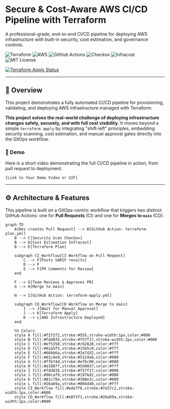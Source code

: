 # Secure & Cost-Aware AWS CI/CD Pipeline with Terraform

A professional-grade, end-to-end CI/CD pipeline for deploying AWS infrastructure with built-in security, cost estimation, and governance controls.

![Terraform](https://img.shields.io/badge/Terraform-%237B42BC.svg?style=for-the-badge&logo=terraform&logoColor=white)
![AWS](https://img.shields.io/badge/AWS-%23232F3E.svg?style=for-the-badge&logo=amazon-aws&logoColor=white)
![GitHub Actions](https://img.shields.io/badge/GitHub%20Actions-%232088FF.svg?style=for-the-badge&logo=github-actions&logoColor=white)
![Checkov](https://img.shields.io/badge/Checkov-%2325A0F0.svg?style=for-the-badge&logo=checkov&logoColor=white)
![Infracost](https://img.shields.io/badge/Infracost-%23E11484.svg?style=for-the-badge&logo=infracost&logoColor=white)
![MIT License](https://img.shields.io/badge/License-MIT-blue.svg?style=for-the-badge)

[![Terraform Apply Status](https://github.com/githubabhay2003/terraform-aws-cicd/actions/workflows/terraform-apply.yml/badge.svg)](https://github.com/githubabhay2003/terraform-aws-cicd/actions/workflows/terraform-apply.yml)

---

## 🚀 Overview

This project demonstrates a fully automated CI/CD pipeline for provisioning, validating, and deploying AWS infrastructure managed with Terraform.

**This project solves the real-world challenge of deploying infrastructure changes safely, securely, and with full cost visibility.** It moves beyond a simple `terraform apply` by integrating "shift-left" principles, embedding security scanning, cost estimation, and manual approval gates directly into the GitOps workflow.

### 🎥 Demo

Here is a short video demonstrating the full CI/CD pipeline in action, from pull request to deployment.

`[Link to Your Demo Video or GIF]`

---

## ⚙️ Architecture & Features

This pipeline is built on a GitOps-centric workflow that triggers two distinct GitHub Actions: one for **Pull Requests** (CI) and one for **Merges to `main`** (CD).

```mermaid
graph TD
    A[Dev creates Pull Request] --> B[GitHub Action: terraform-plan.yml]
    B --> C[Security Scan Checkov]
    B --> D[Cost Estimation Infracost]
    B --> E[Terraform Plan]

    subgraph CI_Workflow[CI Workflow on Pull Request]
        C --> F[Posts SARIF results]
        D --> F
        E --> F[PR Comments for Review]
    end

    F --> G[Team Reviews & Approves PR]
    G --> H[Merge to main]

    H --> I[GitHub Action: terraform-apply.yml]

    subgraph CD_Workflow[CD Workflow on Merge to main]
        I --> J[Wait for Manual Approval]
        J --> K[Terraform Apply]
        K --> L[AWS Infrastructure Deployed]
    end

    %% Colors
    style A fill:#f2f2f2,stroke:#555,stroke-width:1px,color:#000
    style B fill:#fdd835,stroke:#f57f17,stroke-width:2px,color:#000
    style C fill:#ef5350,stroke:#c62828,color:#fff
    style D fill:#42a5f5,stroke:#1565c0,color:#fff
    style E fill:#66bb6a,stroke:#2e7d32,color:#fff
    style F fill:#d1c4e9,stroke:#512da8,color:#000
    style G fill:#ffb74d,stroke:#ef6c00,color:#000
    style H fill:#a1887f,stroke:#5d4037,color:#fff
    style I fill:#fdd835,stroke:#f57f17,color:#000
    style J fill:#90caf9,stroke:#1976d2,color:#000
    style K fill:#81c784,stroke:#388e3c,color:#000
    style L fill:#26a69a,stroke:#004d40,color:#fff
    style CI_Workflow fill:#ede7f6,stroke:#7e57c2,stroke-width:1px,color:#000
    style CD_Workflow fill:#e0f2f1,stroke:#26a69a,stroke-width:1px,color:#000
```
